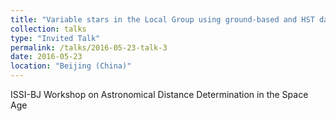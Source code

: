 ```yaml
---
title: "Variable stars in the Local Group using ground-based and HST data"
collection: talks
type: "Invited Talk"
permalink: /talks/2016-05-23-talk-3
date: 2016-05-23
location: "Beijing (China)"
---
```


ISSI-BJ Workshop on Astronomical Distance Determination in the Space Age
